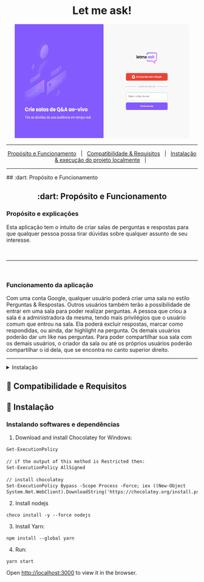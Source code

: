 <h1 align="center">Let me ask!</h1>

<div align="center">
    <img width="460" height="300" src="./src/assets/images/letmeask.png">
</div>

<hr>

<p align="center">
    <a href="#dart-propósito-e-funcionamento">Propósito e Funcionamento</a> &#xa0; | &#xa0; 
    <a href="#wrench-compatibilidade-e-requisitos">Compatibilidade & Requisitos</a> &#xa0; | &#xa0; 
    <a href="#checkered_flag-instalação">Instalação & execução do projeto localmente</a> &#xa0; | &#xa0; 
</p>

<hr>
## :dart: Propósito e Funcionamento
<h2 align="center"> :dart: Propósito e Funcionamento</h2>

<h3 align="left">Propósito e explicações</h3>
<p>
    Esta aplicação tem o intuito de criar salas de perguntas e respostas
    para que qualquer pessoa possa tirar dúvidas sobre qualquer assunto
    de seu interesse.
</p>
<br>
<hr>
<br>
<h3 align="left">Funcionamento da aplicação</h3>
<p>
    Com uma conta Google, qualquer usuário poderá criar uma sala no estilo Perguntas & Respostas.
    Outros usuários também terão a possibilidade de entrar em uma sala para poder realizar perguntas.
    A pessoa que criou a sala é a administradora da mesma, tendo mais privilégios que o usuário comum que entrou na sala.
    Ela poderá excluir respostas, marcar como respondidas, ou ainda, dar highlight na pergunta.
    Os demais usuários poderão dar um like nas perguntas.
    Para poder compartilhar sua sala com os demais usuários, o criador da sala
    ou até os próprios usuários poderão compartilhar o id dela, que se encontra no canto superior direito.
</p>
<hr>

<details>
<summary>Instalação</summary>
this is hidden
</details>

## :wrench: Compatibilidade e Requisitos


## :checkered_flag: Instalação ##

### Instalando softwares e dependências
1. Download and install Chocolatey for Windows:
```
Get-ExecutionPolicy

// if the output of this method is Restricted then:
Set-ExecutionPolicy AllSigned

// install chocolatey
Set-ExecutionPolicy Bypass -Scope Process -Force; iex ((New-Object System.Net.WebClient).DownloadString('https://chocolatey.org/install.ps1'))
```

2. Install nodejs
```
choco install -y --force nodejs
```

3. Install Yarn:
```
npm install --global yarn
```

4. Run:
```
yarn start
```
Open [http://localhost:3000](http://localhost:3000) to view it in the browser.

